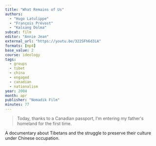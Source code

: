 ```yaml
---
title: "What Remains of Us"
authors:
  - "Hugo Latulippe"
  - "François Prévost"
  - "Kalsang Dolma"
subcat: film
editor: "Annie Jean"
external_url: "https://youtu.be/322SFh6d3iA"
formats: [mp4]
base_value: 2
course: ideology
tags:
  - groups
  - tibet
  - china
  - engaged
  - canadian
  - nationalism
year: 2004
month: apr
publisher: "Nomadik Film"
minutes: 77
---
```


> Today, thanks to a Canadian passport, I'm entering my father's homeland for the first time.

A documentary about Tibetans and the struggle to preserve their culture under Chinese occupation.
